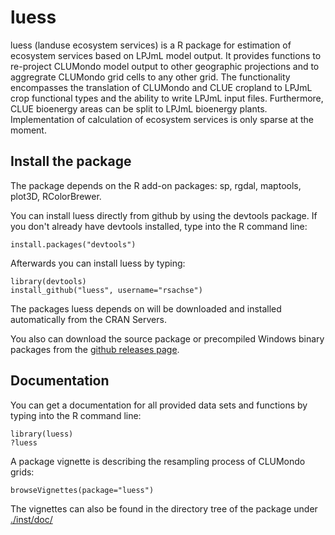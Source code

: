 luess
=====

luess (landuse ecosystem services) is a R package for estimation of ecosystem services based on LPJmL model output. 
It provides functions to re-project CLUMondo model output to other geographic projections and to aggregrate CLUMondo 
grid cells to any other grid. The functionality encompasses the translation of CLUMondo and CLUE cropland to LPJmL crop functional types and the ability to write LPJmL input files. Furthermore, CLUE bioenergy areas can be split to LPJmL bioenergy plants. Implementation of calculation of ecosystem services is only sparse at the moment.


Install the package
-----------------------------------------------------------------------------
The package depends on the R add-on packages: sp, rgdal, maptools, plot3D, RColorBrewer. 

You can install luess directly from github by using the devtools package. If you don't already have devtools
installed, type into the R command line:

	install.packages("devtools")
	
Afterwards you can install luess by typing:

	library(devtools)
	install_github("luess", username="rsachse")
	
The packages luess depends on will be downloaded and installed automatically from the CRAN Servers.
	
You also can download the source package or precompiled Windows binary packages 
from the [github releases page](https://github.com/rsachse/luess/releases).


Documentation
-----------------------------------------------------------------------------
You can get a documentation for all provided data sets and functions by typing into the R command line:
	
	library(luess)
	?luess

A package vignette is describing the resampling process of CLUMondo grids:
	
	browseVignettes(package="luess")

The vignettes can also be found in the directory tree of the package 
under [./inst/doc/](https://github.com/rsachse/luess/tree/master/inst/doc)
